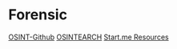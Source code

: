 # Forensic
[OSINT-Github](OSINT-Github.md)
[OSINTEARCH](OSINTEARCH.md)
[Start.me Resources](Start.me%20Resources.md)